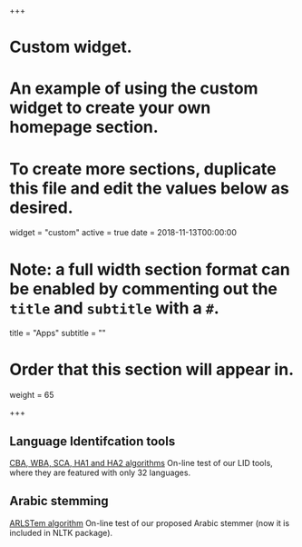 +++
# Custom widget.
# An example of using the custom widget to create your own homepage section.
# To create more sections, duplicate this file and edit the values below as desired.
widget = "custom"
active = true
date = 2018-11-13T00:00:00

# Note: a full width section format can be enabled by commenting out the `title` and `subtitle` with a `#`.
title = "Apps"
subtitle = ""

# Order that this section will appear in.
weight = 65

+++

## Language Identifcation tools

<i class="fas fa-book"></i> [CBA, WBA, SCA, HA1 and HA2 algorithms](https://app.abainia.net#lid)  On-line test of our LID tools, where they are featured with only 32 languages.</br>

## Arabic stemming

<i class="fas fa-codes"></i> [ARLSTem algorithm](https://app.abainia.net#stemming)  On-line test of our proposed Arabic stemmer (now it is included in NLTK package).</br>
